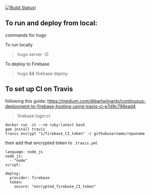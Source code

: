 
[![Build Status](https://travis-ci.com/wendykan/techparent.svg?token=vJ7kyxFoYH3y9JiG75HP&branch=master)](https://travis-ci.com/wendykan/techparent))





## To run and deploy from local:
commands for hugo

To run locally
> hugo server -D


To deploy to Firebase
> hugo && firebase deploy


## To set up CI on Travis
following this guide: https://medium.com/@bartwijnants/continuous-deployment-to-firebase-hosting-using-travis-ci-e7d9c798ead4

> firebase login:ci

``` 
docker run -it --rm ruby:latest bash
gem install travis
travis encrypt "1/firebase_CI_token" -r githubusername/reponame
```

then add that encrypted token to `.travis.yml`

```
language: node_js
node_js:
  - "node"
script:
  -
deploy:
  provider: firebase
  token:
    secure: "encrypted_firebase_CI_token"
```